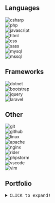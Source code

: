 <h2>Languages</h2>

<img src="https://img.shields.io/badge/C%23-239120?style=for-the-badge&logo=csharp&logoColor=white" alt="csharp"><br>
<img src="https://img.shields.io/badge/PHP-777BB4?style=for-the-badge&logo=php&logoColor=white" alt="php"><br>
<img src="https://img.shields.io/badge/JavaScript-323330?style=for-the-badge&logo=javascript&logoColor=F7DF1E" alt="javascript"><br>
<img src="https://img.shields.io/badge/HTML5-E34F26?style=for-the-badge&logo=html5&logoColor=white" alt="html"><br>
<img src="https://img.shields.io/badge/CSS3-1572B6?style=for-the-badge&logo=css3&logoColor=white" alt="css"><br>
<img src="https://img.shields.io/badge/Sass-CC6699?style=for-the-badge&logo=sass&logoColor=white" alt="sass"><br>
<img src="https://img.shields.io/badge/MySQL-005C84?style=for-the-badge&logo=mysql&logoColor=white" alt="mysql"><br>
<img src="https://img.shields.io/badge/Microsoft%20SQL%20Server-CC2927?style=for-the-badge&logo=microsoft%20sql%20server&logoColor=white" alt="mssql"><br>

<h2>Frameworks</h2>

<img src="https://img.shields.io/badge/.NET-512BD4?style=for-the-badge&logo=dotnet&logoColor=white" alt="dotnet"><br>
<img src="https://img.shields.io/badge/Bootstrap-563D7C?style=for-the-badge&logo=bootstrap&logoColor=white" alt="bootstrap"><br>
<img src="https://img.shields.io/badge/jQuery-0769AD?style=for-the-badge&logo=jquery&logoColor=white" alt="jquery"><br>
<img src="https://img.shields.io/badge/Laravel-FF2D20?style=for-the-badge&logo=laravel&logoColor=white" alt="laravel"><br>

<h2>Other</h2>

<img src="https://img.shields.io/badge/GIT-E44C30?style=for-the-badge&logo=git&logoColor=white" alt="git"><br>
<img src="https://img.shields.io/badge/GitHub-100000?style=for-the-badge&logo=github&logoColor=white" alt="github"><br>
<img src="https://img.shields.io/badge/Linux-FCC624?style=for-the-badge&logo=linux&logoColor=black" alt="linux"><br>
<img src="https://img.shields.io/badge/Apache-D22128?style=for-the-badge&logo=Apache&logoColor=white" alt="apache"><br>
<img src="https://img.shields.io/badge/Nginx-009639?style=for-the-badge&logo=nginx&logoColor=white" alt="nginx"><br>
<img src="https://img.shields.io/badge/Rider-000000?style=for-the-badge&logo=Rider&logoColor=white" alt="rider"><br>
<img src="https://camo.githubusercontent.com/03a9e5fb9d496218f40112087616f54d5f907d39fb33447808224a34b1a1e449/687474703a2f2f696d672e736869656c64732e696f2f62616467652f2d50485053746f726d2d3138313731373f7374796c653d666f722d7468652d6261646765266c6f676f3d70687073746f726d266c6f676f436f6c6f723d7768697465" alt="phpstorm"><br>
<img src="https://img.shields.io/badge/VSCode-0078D4?style=for-the-badge&logo=visual%20studio%20code&logoColor=white" alt="vscode"><br>
<img src="https://img.shields.io/badge/VIM-%2311AB00.svg?&style=for-the-badge&logo=vim&logoColor=white" alt="vim"><br>

<h2>Portfolio</h2>

<details>

<summary><kbd><kbd>CLICK</kbd> to expand!</kbd></summary>

<h3><a href="https://github.com/A252dev/UFOPay">1. UFOPay</a></h3>
<blockquote>Banking system with the possibility of registration, authorization. It is possible to change your data, as well as replenish and convert currency. During conversion API is used to get the current exchange rate. At the moment the service is under development, but you can already try the demo version of the project: <a href="https://ufopay.io/">https://ufopay.io</a></blockquote><br>
<img src="https://img.shields.io/badge/C%23-239120?style=for-the-badge&logo=csharp&logoColor=white" alt="csharp"> <img src="https://img.shields.io/badge/.NET-512BD4?style=for-the-badge&logo=dotnet&logoColor=white" alt="dotnet">
<img src="https://img.shields.io/badge/jQuery-0769AD?style=for-the-badge&logo=jquery&logoColor=white" alt="jquery"> <img src="https://img.shields.io/badge/MySQL-005C84?style=for-the-badge&logo=mysql&logoColor=white" alt="mysql"> <img src="https://img.shields.io/badge/Nginx-009639?style=for-the-badge&logo=nginx&logoColor=white" alt="nginx"><br><img src="./src/img/ufopay_maket.png" alt="ufopay_maket">


<h3><a href="https://github.com/A252dev/Ebalo">2. Ebalo</a></h3>
<blockquote>Failed messenger with the ability to correspond between users. Although judging by its name it was designed for that. You can evaluate the alpha version of this "masterpiece" by clicking here: <a href="http://www.ebalo.org/">http://www.ebalo.org</a></blockquote><br>
<img src="https://img.shields.io/badge/PHP-777BB4?style=for-the-badge&logo=php&logoColor=white" alt="php"> <img src="https://img.shields.io/badge/Laravel-FF2D20?style=for-the-badge&logo=laravel&logoColor=white" alt="laravel"> <img src="https://img.shields.io/badge/MySQL-005C84?style=for-the-badge&logo=mysql&logoColor=white" alt="mysql"> <img src="https://img.shields.io/badge/Apache-D22128?style=for-the-badge&logo=Apache&logoColor=white" alt="apache"><br><img src="./src/img/ebalo_maket.png">

<h3><a href="https://github.com/A252dev/MailSorter">3. MailSorter</a></h3>
<blockquote>A script that takes data from a txt file and sorts it by keyword, e.g. outlook.com</blockquote><br>
<img src="https://img.shields.io/badge/C%23-239120?style=for-the-badge&logo=csharp&logoColor=white" alt="csharp"> <img src="https://img.shields.io/badge/Windows-0078D6?style=for-the-badge&logo=windows&logoColor=white" alt="windows">

<h3><a href="https://github.com/A252dev/DiamondStealer">4. DiamondStealer</a></h3>
<blockquote>Automated bot, server part and the stealer itself. It can scan and decrypt data from the following browsers: Firefox, Edge, Chrome and Opera.</blockquote><br>
<img src="https://img.shields.io/badge/C%23-239120?style=for-the-badge&logo=csharp&logoColor=white" alt="csharp"> <img src="https://img.shields.io/badge/Windows-0078D6?style=for-the-badge&logo=windows&logoColor=white" alt="windows"> <img src="https://img.shields.io/badge/Telegram-2CA5E0?style=for-the-badge&logo=telegram&logoColor=white" alt="telegram">

<h3><a href="https://github.com/A252dev/TGShop">5. TGShop</a></h3>
<blockquote>Automated bot store to sell your products. Product categories and automatic giveaway on purchase are present.</blockquote><br>
<img src="https://img.shields.io/badge/C%23-239120?style=for-the-badge&logo=csharp&logoColor=white" alt="csharp"> <img src="https://img.shields.io/badge/Telegram-2CA5E0?style=for-the-badge&logo=telegram&logoColor=white" alt="telegram"> <img src="https://img.shields.io/badge/MySQL-005C84?style=for-the-badge&logo=mysql&logoColor=white" alt="mysql">

</details>
